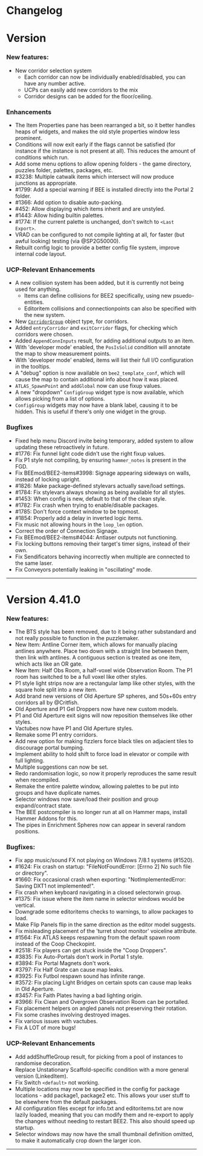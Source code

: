 # Changelog

# Version <dev>

### New features:
* New corridor selection system
	* Each corridor can now be individually enabled/disabled, you can have any number active.
	* UCPs can easily add new corridors to the mix
	* Corridor designs can be added for the floor/ceiling.

### Enhancements
* The Item Properties pane has been rearranged a bit, so it better handles heaps of widgets, and makes the old style properties window less prominent.
* Conditions will now exit early if the flags cannot be satisfied (for instance if the instance is not present at all). This reduces the amount of conditions which run.
* Add some menu options to allow opening folders - the game directory, puzzles folder, palettes, packages, etc.
* #3238: Multiple catwalk items which intersect will now produce junctions as appropriate.
* #1799: Add a special warning if BEE is installed directly into the Portal 2 folder.
* #1366: Add option to disable auto-packing.
* #452: Allow displaying which items inherit and are unstyled.
* #1443: Allow hiding builtin palettes.
* #1774: If the current palette is unchanged, don't switch to `<Last Export>`.
* VRAD can be configured to not compile lighting at all, for faster (but awful looking) testing (via @SP2G50000).
* Rebuilt config logic to provide a better config file system, improve internal code layout.

### UCP-Relevant Enhancements
* A new collision system has been added, but it is currently not being used for anything.
	* Items can define collisions for BEE2 specifically, using new psuedo-entities.
	* Editoritem collisions and connectionpoints can also be specified with the new system.
* New [`CorridorGroup`](https://github.com/BEEmod/BEE2-items/wiki/Corridors) object type, for corridors.
* Added `entryCorridor` and `exitCorridor` flags, for checking which corridors were chosen.
* Added `AppendConnInputs` result, for adding additional outputs to an item.
* With 'developer mode' enabled, the `PosIsSolid` condition will annotate the map to show measurement points.
* With 'developer mode' enabled, items will list their full I/O configuration in the tooltips.
* A "debug" option is now available on `bee2_template_conf`, which will cause the map to contain additional info about how it was placed.
* `ATLAS_SpawnPoint` and `addGlobal` now can use fixup values.
* A new "dropdown" `ConfigGroup` widget type is now available, which allows picking from a list of options.
* `ConfigGroup` widgets may now have a blank label, causing it to be hidden. This is useful if there's only one widget in the group.

### Bugfixes
* Fixed help menu Discord invite being temporary, added system to allow updating these retroactively in future.
* #1776: Fix funnel light code didn't use the right fixup values.
* Fix P1 style not compiling, by ensuring `hammer_notes` is present in the FGD.
* Fix BEEmod/BEE2-items#3998: Signage appearing sideways on walls, instead of locking upright.
* #1826: Make package-defined stylevars actually save/load settings.
* #1784: Fix stylevars always showing as being available for all styles.
* #1453: When config is new, default to that of the clean style.
* #1782: Fix crash when trying to enable/disable packages.
* #1785: Don't force context window to be topmost.
* #1854: Properly add a delay in inverted logic items.
* Fix music not allowing hours in the `loop_len` option.
* Correct the order of Connection Signage.
* Fix BEEmod/BEE2-items#4044: Antlaser outputs not functioning.
* Fix locking buttons removing their target's timer signs, instead of their own.
* Fix Sendificators behaving incorrectly when multiple are connected to the same laser.
* Fix Conveyors potentially leaking in "oscillating" mode.

------------------------------------------

# Version 4.41.0

### New features:
* The BTS style has been removed, due to it being rather substandard and not really possible to function in the puzzlemaker.
* New Item: Antline Corner item, which allows for manually placing antlines anywhere. Place two down with a straight line between them, then link with antlines. A contiguous section is treated as one item, which acts like an OR gate.
* New Item: Half Obs Room, a half-voxel wide Observation Room. The P1 room has switched to be a full voxel like other styles.
* P1 style light strips now are a rectangular lamp like other styles, with the square hole split into a new item.
* Add brand new versions of Old Aperture SP spheres, and 50s+60s entry corridors all by @Critfish.
* Old Aperture and P1 Gel Droppers now have new custom models.
* P1 and Old Aperture exit signs will now reposition themselves like other styles.
* Vactubes now have P1 and Old Aperture styles.
* Remake some P1 entry corridors.
* Add new option for making fizzlers force black tiles on adjacient tiles to discourage portal bumping.
* Implement ability to hold shift to force load in elevator or compile with full lighting.
* Multiple suggestions can now be set.
* Redo randomisation logic, so now it properly reproduces the same result when recompiled.
* Remake the entire palette window, allowing palettes to be put into groups and have duplicate names.
* Selector windows now save/load their position and group expand/contract state.
* The BEE postcompiler is no longer run at all on Hammer maps, install Hammer Addons for this.
* The pipes in Enrichment Spheres now can appear in several random positions.

### Bugfixes:
* Fix app music/sound FX not playing on Windows 7/8.1 systems (#1520).
* #1624: Fix crash on startup: "FileNotFoundError: [Errno 2] No such file or directory".
* #1660: Fix occasional crash when exporting: "NotImplementedError: Saving DXT1 not implemented!".
* Fix crash when keyboard navigating in a closed selectorwin group.
* #1375: Fix issue where the item name in selector windows would be vertical.
* Downgrade some editoritems checks to warnings, to allow packages to load.
* Make Flip Panels flip in the same direction as the editor model suggests.
* Fix misleading placement of the 'turret shoot monitor' voiceline attribute.
* #1564: Fix ATLAS keeps respawning from the default spawn room instead of the Coop Checkopint.
* #2518: Fix players can get stuck inside the "Coop Droppers".
* #3835: Fix Auto-Portals don't work in Portal 1 style.
* #3894: Fix Portal Magnets don't work.
* #3797: Fix Half Grate can cause map leaks.
* #3925: Fix Futbol respawn sound has infinite range.
* #3572: Fix placing Light Bridges on certain spots can cause map leaks in Old Aperture.
* #3457: Fix Faith Plates having a bad lighting origin.
* #3966: Fix Clean and Overgrown Observation Room can be portalled.
* Fix placement helpers on angled panels not preserving their rotation.
* Fix some crashes involving destroyed images.
* Fix various issues with vactubes.
* Fix A LOT of more bugs!

### UCP-Relevant Enhancements
* Add addShuffleGroup result, for picking from a pool of instances to randomise decoration.
* Replace Unstationary Scaffold-specific condition with a more general version (LinkedItem).
* Fix Switch ``<default>`` not working.
* Multiple locations may now be specified in the config for package locations - add package1, package2 etc. This allows your user stuff to be elsewhere from the default packages.
* All configuration files except for info.txt and editoritems.txt are now lazily loaded, meaning that you can modify them and re-export to apply the changes without needing to restart BEE2. This also should speed up startup.
* Selector windows may now have the small thumbnail definition omitted, to make it automatically crop down the larger icon.

------------------------------------------

